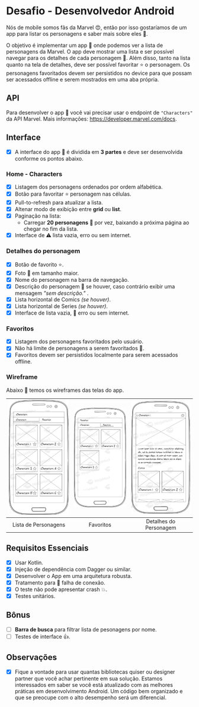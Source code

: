 # Desafio - Desenvolvedor Android

Nós de mobile somos fãs da Marvel :heart_eyes:, então por isso gostaríamos de um app para listar os personagens e saber mais sobre eles :rocket:.

O objetivo é implementar um app :iphone: onde podemos ver a lista de personagens da Marvel. O app deve mostrar uma lista e ser possível navegar para os detalhes de cada personagem :space_invader:. Além disso, tanto na lista quanto na tela de detalhes, deve ser possível favoritar :star: o personagem. Os personagens favoritados devem ser persistidos no device para que possam ser acessados offline e serem mostrados em uma aba própria.

## API

Para desenvolver o app :iphone: você vai precisar usar o endpoint de `"Characters"` da API Marvel. 
Mais informações: https://developer.marvel.com/docs.

## Interface

- [x] A interface do app :iphone: é dividida em **3 partes** e deve ser desenvolvida conforme os pontos abaixo.

### Home - Characters

- [x] Listagem dos personagens ordenados por ordem alfabética.
- [x] Botão para favoritar :star: personagem nas células.
- [x] Pull-to-refresh para atualizar a lista.
- [x] Altenar modo de exibição entre **grid** ou **list**.
- [x] Paginação na lista:
    - Carregar **20 personagens** :space_invader: por vez, baixando a próxima página ao chegar no fim da lista.
- [x] Interface de :warning: lista vazia, erro ou sem internet.

### Detalhes do personagem

- [x] Botão de favorito :star:.
- [x] Foto :foggy: em tamanho maior.
- [x] Nome do personagem na barra de navegação.
- [x] Descrição do personagem :space_invader: se houver, caso contrário exibir uma mensagem  *"sem descrição."* .
- [x] Lista horizontal de Comics *(se houver)*.
- [x] Lista horizontal de Series *(se houver)*.
- [x] Interface de lista vazia, :no_mobile_phones: erro ou sem internet.

### Favoritos

- [x] Listagem dos personagens favoritados pelo usuário.
- [x] Não há limite de personagens a serem favoritados :metal:.
- [x] Favoritos devem ser persistidos localmente para serem acessados offline.

### Wireframe

Abaixo :eyes: temos os wireframes das telas do app.

| ![Page1](android/Characters.png)  | ![Page2](android/Favorites.png) | ![Page3](android/Detail.png) |
|:---:|:---:|:---:|
| Lista de Personagens | Favoritos | Detalhes do Personagem |

## Requisitos Essenciais

- [x] Usar Kotlin.
- [x] Injeção de dependência com Dagger ou similar.
- [x] Desenvolver o App em uma arquitetura robusta.
- [x] Tratamento para :no_mobile_phones: falha de conexão.
- [x] O teste não pode apresentar crash :boom:.
- [x] Testes unitários.

## Bônus

- [ ] **Barra de busca** para filtrar lista de pesonagens por nome.
- [ ] Testes de interface :+1:.

## Observações

- [x] Fique a vontade para usar quantas bibliotecas quiser ou designer partner que você achar pertinente em sua solução. Estamos interessados em saber se você está atualizado com as melhores práticas em desenvolvimento Android. Um código bem organizado e que se preocupe com o alto desempenho será um diferencial.
